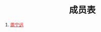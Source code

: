 
<html>
	<head>
		<title>Member-table</title>
		<style>
		<!--
			.red{color:#FF0000}
		-->
		</style>
	</head>
	<body>
		<body background="https://i.loli.net/2019/08/25/FTjhciRBAeWvgks.png">
		<h1><center>成员表</center></h1>
		<ol>
			<li>
				<div>
					<a href="">
						<span class="red">
							周宁远
						</span>
					</a>
				</div>
			</li>
		<ol>
	</body>
</html>
